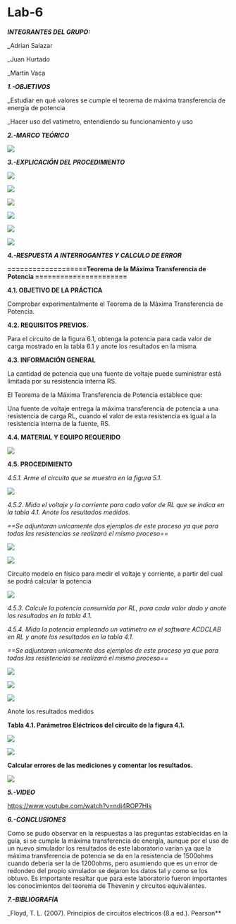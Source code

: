 # Lab-6
***INTEGRANTES DEL GRUPO:***

_Adrian Salazar

_Juan Hurtado

_Martin Vaca

***1.-OBJETIVOS***

_Estudiar en qué valores se cumple el teorema de máxima transferencia de energía de potencia

_Hacer uso del vatímetro, entendiendo su funcionamiento y uso

***2.-MARCO TEÓRICO***

![](https://github.com/smvaca2/Lab-6/blob/9aa49cf4b947ee60b31ef66696048e80bb5d2c63/teoria.PNG)

***3.-EXPLICACIÓN DEL PROCEDIMIENTO***

![](https://github.com/smvaca2/Lab-6/blob/b38a8eff2eaf7cf4626f4bb13f11854a757b56bf/WhatsApp%20Image%202022-07-13%20at%208.50.53%20PM%20(1).jpeg)

![](https://github.com/smvaca2/Lab-6/blob/09728a0dd46df8a9131319b249ea7e431e3fbeae/WhatsApp%20Image%202022-07-13%20at%208.51.07%20PM%20(1).jpeg)

![](https://github.com/smvaca2/Lab-6/blob/72ea6c4f27dd91a85e6cc1e508109bb2cf2e4fd1/WhatsApp%20Image%202022-07-13%20at%208.51.22%20PM.jpeg)

![](https://github.com/smvaca2/Lab-6/blob/72ea6c4f27dd91a85e6cc1e508109bb2cf2e4fd1/WhatsApp%20Image%202022-07-13%20at%208.51.35%20PM.jpeg)

![](https://github.com/smvaca2/Lab-6/blob/72ea6c4f27dd91a85e6cc1e508109bb2cf2e4fd1/WhatsApp%20Image%202022-07-13%20at%208.51.49%20PM.jpeg)

![](https://github.com/smvaca2/Lab-6/blob/72ea6c4f27dd91a85e6cc1e508109bb2cf2e4fd1/WhatsApp%20Image%202022-07-13%20at%208.52.03%20PM.jpeg)

***4.-RESPUESTA A INTERROGANTES Y CALCULO DE ERROR***

**===================Teorema de la Máxima Transferencia de Potencia ======================**

**4.1. OBJETIVO DE LA PRÁCTICA**

Comprobar experimentalmente el Teorema de la Máxima Transferencia de Potencia.

**4.2. REQUISITOS PREVIOS.**

Para el circuito de la figura 6.1, obtenga la potencia para cada valor de
carga mostrado en la tabla 6.1 y anote los resultados en la misma.

**4.3. INFORMACIÓN GENERAL**

La cantidad de potencia que una fuente de voltaje puede suministrar está limitada por
su resistencia interna RS.

El Teorema de la Máxima Transferencia de Potencia establece que:

Una fuente de voltaje entrega la máxima transferencia de potencia a una resistencia
de carga RL, cuando el valor de esta resistencia es igual a la resistencia interna de la
fuente, RS.

**4.4. MATERIAL Y EQUIPO REQUERIDO**

![](https://github.com/smvaca2/Lab-6/blob/111c5512ed83ce68167dde5e02163cd7eddecc1a/materiales.PNG)

**4.5. PROCEDIMIENTO**

*4.5.1. Arme el circuito que se muestra en la figura 5.1.*

![](https://github.com/smvaca2/Lab-6/blob/111c5512ed83ce68167dde5e02163cd7eddecc1a/circuito.PNG)

*4.5.2. Mida el voltaje y la corriente para cada valor de RL que se indica en la tabla 4.1.
Anote los resultados medidos.*

 *==Se adjuntaran unicamente dos ejemplos de este proceso ya que para todas las resistencias se realizará el mismo proceso==*

![](https://github.com/smvaca2/Lab-6/blob/9aa49cf4b947ee60b31ef66696048e80bb5d2c63/a.PNG)

![](https://github.com/smvaca2/Lab-6/blob/9aa49cf4b947ee60b31ef66696048e80bb5d2c63/b.PNG)

Circuito modelo en físico para medir el voltaje y corriente, a partir del cual se podrá calcular la potencia

![](https://github.com/smvaca2/Lab-6/blob/7d59f648f4e32765e4d2c606aa20577c23026cd6/WhatsApp%20Image%202022-07-13%20at%209.35.16%20PM.jpeg)

*4.5.3. Calcule la potencia consumida por RL, para cada valor dado y anote los
resultados en la tabla 4.1.*

*4.5.4. Mida la potencia empleando un vatímetro en el software ACDCLAB en RL y anote
los resultados en la tabla 4.1.*

*==Se adjuntaran unicamente dos ejemplos de este proceso ya que para todas las resistencias se realizará el mismo proceso==*

![](https://github.com/smvaca2/Lab-6/blob/9aa49cf4b947ee60b31ef66696048e80bb5d2c63/1.PNG)

![](https://github.com/smvaca2/Lab-6/blob/9aa49cf4b947ee60b31ef66696048e80bb5d2c63/2.PNG)

![](https://github.com/smvaca2/Lab-6/blob/7d59f648f4e32765e4d2c606aa20577c23026cd6/WhatsApp%20Image%202022-07-13%20at%209.35.16%20PM.jpeg)

Anote los resultados medidos

**Tabla 4.1. Parámetros Eléctricos del circuito de la figura 4.1.**

![](https://github.com/smvaca2/Lab-6/blob/111c5512ed83ce68167dde5e02163cd7eddecc1a/WhatsApp%20Image%202022-07-13%20at%209.12.35%20PM.jpeg)

![](https://github.com/smvaca2/Lab-6/blob/111c5512ed83ce68167dde5e02163cd7eddecc1a/WhatsApp%20Image%202022-07-13%20at%209.32.37%20PM.jpeg)

**Calcular errores de las mediciones y comentar los resultados.**

![](https://github.com/smvaca2/Lab-6/blob/111c5512ed83ce68167dde5e02163cd7eddecc1a/WhatsApp%20Image%202022-07-13%20at%209.29.53%20PM.jpeg)

***5.-VIDEO***

https://www.youtube.com/watch?v=ndj4ROP7HIs

***6.-CONCLUSIONES***

Como se pudo observar en la respuestas a las preguntas establecidas en la guía, si se cumple la máxima transferencia de energía, aunque por el uso de un nuevo simulador los resultados de este laboratorio varían ya que la máxima transferencia de potencia se da en la resistencia de 1500ohms cuando debería ser la de 1200ohms, pero asumiendo que es un error de redondeo del propio simulador se dejaron los datos tal y como se los obtuvo. 
Es importante resaltar que para este laboratorio fueron importantes los conocimientos del teorema de Thevenin y circuitos equivalentes.

***7.-BIBLIOGRAFÍA***

_Floyd, T. L. (2007). Principios de circuitos electricos (8.a ed.). Pearson**


